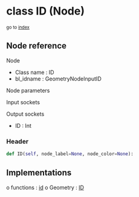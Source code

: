 # class ID (Node)

<sub>go to [index](/docs/index.md)</sub>

## Node reference

Node
 - Class name : ID
 - bl_idname : GeometryNodeInputID

Node parameters

Input sockets

Output sockets
 - ID : Int

### Header

``` python
def ID(self, node_label=None, node_color=None):
```

## Implementations

o functions : [id](/docs/GeoNodes_classes/GLOBAL.md#id)
o Geometry : [ID](/docs/GeoNodes_classes/Geometry.md#ID)

